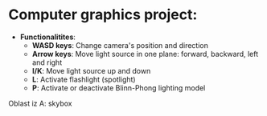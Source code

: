 # Computer graphics project:


* **Functionalitites**:
    * **WASD keys**: Change camera's position and direction
    * **Arrow keys**: Move light source in one plane: forward, backward, left and right
    * **I/K**: Move light source up and down
    * **L**: Activate flashlight (spotlight)
    * **P**: Activate or deactivate Blinn-Phong lighting model

Oblast iz A: skybox